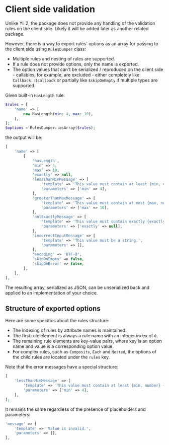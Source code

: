 # Client side validation

Unlike Yii 2, the package does not provide any handling of the validation rules on the client side. Likely it will be 
added later as another related package. 

However, there is a way to export rules' options as an array for passing to the client side using 
`RulesDumper` class:

- Multiple rules and nesting of rules are supported.
- If a rule does not provide options, only the name is exported.
- The option values that can't be serialized / reproduced on the client side - callables, for example, are excluded - 
either completely like `Callback::$callback` or partially like `$skipOnEmpty` if multiple types are supported.

Given built-in `HasLength` rule:

```php
$rules = [  
    'name' => [  
        new HasLength(min: 4, max: 10),  
    ],  
];  
$options = RulesDumper::asArray($rules);
```

the output will be:

```php
[  
    'name' => [  
        [  
            'hasLength',  
            'min' => 4,  
            'max' => 10,  
            'exactly' => null,  
            'lessThanMinMessage' => [  
                'template' => 'This value must contain at least {min, number} {min, plural, one{character} other{characters}}.',  
                'parameters' => ['min' => 4],  
            ],  
            'greaterThanMaxMessage' => [  
                'template' => 'This value must contain at most {max, number} {max, plural, one{character} other{characters}}.',  
                'parameters' => ['max' => 10],  
            ],  
            'notExactlyMessage' => [  
                'template' => 'This value must contain exactly {exactly, number} {exactly, plural, one{character} other{characters}}.',  
                'parameters' => ['exactly' => null],  
            ],  
            'incorrectInputMessage' => [  
                'template' => 'This value must be a string.',  
                'parameters' => [],  
            ],  
            'encoding' => 'UTF-8',  
            'skipOnEmpty' => false,  
            'skipOnError' => false,  
        ],
    ],  
],
```

The resulting array, serialized as JSON, can be unserialized back and applied to an implementation of your choice.

## Structure of exported options

Here are some specifics about the rules structure:

- The indexing of rules by attribute names is maintained.
- The first rule element is always a rule name with an integer index of `0`.
- The remaining rule elements are key-value pairs, where key is an option name and value is a corresponding option value.
- For complex rules, such as `Composite`, `Each` and `Nested`, the options of the child rules are located under
  the `rules` key.

Note that the error messages have a special structure:

```php
[
    'lessThanMinMessage' => [  
        'template' => 'This value must contain at least {min, number} {min, plural, one{character} other{characters}}.',  
        'parameters' => ['min' => 4],  
    ],
];
```

It remains the same regardless of the presence of placeholders and parameters:

```php
'message' => [
    'template' => 'Value is invalid.',
    'parameters' => [],
],
```
